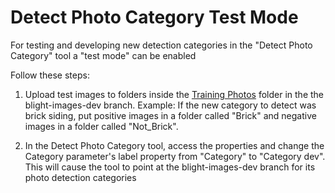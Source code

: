 # Detect Photo Category Test Mode

For testing and developing new detection categories in the "Detect Photo Category" tool a "test mode" can be enabled

Follow these steps:

1. Upload test images to folders inside the [Training Photos](https://github.com/Esri/photo-survey/tree/blight-images-dev/Training%20Photos) folder in the the blight-images-dev branch. Example: If the new category to detect was brick siding, put positive images in a folder called "Brick" and negative images in a folder called "Not_Brick".

2. In the Detect Photo Category tool, access the properties and change the Category parameter's label property from "Category" to "Category dev". This will cause the tool to point at the blight-images-dev branch for its photo detection categories
